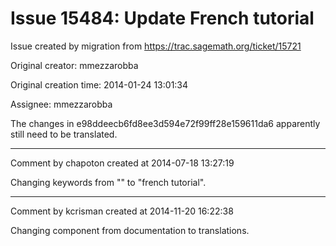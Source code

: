 # Issue 15484: Update French tutorial

Issue created by migration from https://trac.sagemath.org/ticket/15721

Original creator: mmezzarobba

Original creation time: 2014-01-24 13:01:34

Assignee: mmezzarobba

The changes in e98ddeecb6fd8ee3d594e72f99ff28e159611da6 apparently still need to be translated.


---

Comment by chapoton created at 2014-07-18 13:27:19

Changing keywords from "" to "french tutorial".


---

Comment by kcrisman created at 2014-11-20 16:22:38

Changing component from documentation to translations.
